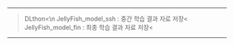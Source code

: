   
***
>DLthon<\n
>JellyFish_model_ssh : 중간 학습 결과 자료 저장<
>JellyFish_model_fin : 최종 학습 결과 자료 저장<
***
